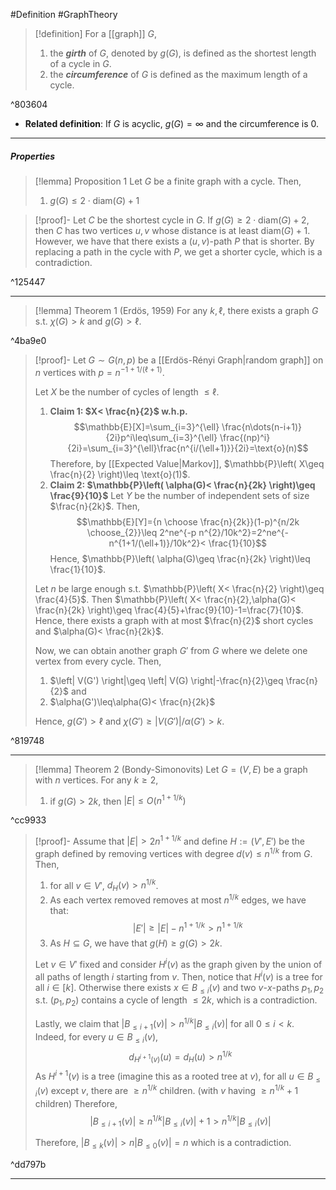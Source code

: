 #Definition #GraphTheory 

> [!definition]
> For a [[graph]] $G$,
> 1.  the ***girth*** of $G$, denoted by $g(G)$, is defined as the shortest length of a cycle in $G$.
> 2. the ***circumference*** of $G$ is defined as the maximum length of a cycle. 

^803604

- **Related definition**: If $G$ is acyclic, $g(G)=\infty$ and the circumference is 0. 

---
##### Properties
> [!lemma] Proposition 1
> Let $G$ be a finite graph with a cycle. Then, 
> 1. $g(G)\leq 2\cdot \text{diam}(G)+1$

> [!proof]-
> Let $C$ be the shortest cycle in $G$. If $g(G)\geq 2\cdot \text{diam}(G)+2$, then $C$ has two vertices $u,v$ whose distance is at least $\text{diam}(G)+1$. However, we have that there exists a $(u,v)$-path $P$ that is shorter. By replacing a path in the cycle with $P$, we get a shorter cycle, which is a contradiction.

^125447

---
> [!lemma] Theorem 1 (Erdös, 1959)
> For any $k,\ell$, there exists a graph $G$ s.t. $\chi(G)>k$ and $g(G)>\ell$.

^4ba9e0

> [!proof]-
> Let $G \sim G(n,p)$ be a [[Erdös-Rényi Graph|random graph]] on $n$ vertices with $p=n^{-1+1/(\ell+1)}$.
> 
> Let $X$ be the number of cycles of length $\leq \ell$.
> 1. **Claim 1: $X< \frac{n}{2}$ w.h.p.**
>     $$\mathbb{E}[X]=\sum_{i=3}^{\ell} \frac{n\dots(n-i+1)}{2i}p^i\leq\sum_{i=3}^{\ell} \frac{(np)^i}{2i}=\sum_{i=3}^{\ell}\frac{n^{i/(\ell+1)}}{2i}=\text{o}(n)$$Therefore, by [[Expected Value|Markov]], $\mathbb{P}\left( X\geq \frac{n}{2} \right)\leq \text{o}(1)$. 
>  2. **Claim 2: $\mathbb{P}\left( \alpha(G)< \frac{n}{2k} \right)\geq \frac{9}{10}$**
> 	Let $Y$ be the number of independent sets of size $\frac{n}{2k}$. Then, $$\mathbb{E}[Y]={n \choose \frac{n}{2k}}(1-p)^{n/2k \choose_{2}}\leq 2^ne^{-p n^{2}/10k^2}=2^ne^{-n^{1+1/(\ell+1)}/10k^2}< \frac{1}{10}$$ Hence, $\mathbb{P}\left( \alpha(G)\geq \frac{n}{2k} \right)\leq \frac{1}{10}$. 
> 	
> Let $n$ be large enough s.t. $\mathbb{P}\left( X< \frac{n}{2} \right)\geq \frac{4}{5}$. Then $\mathbb{P}\left( X< \frac{n}{2},\alpha(G)< \frac{n}{2k} \right)\geq \frac{4}{5}+\frac{9}{10}-1=\frac{7}{10}$. Hence, there exists a graph with at most $\frac{n}{2}$ short cycles and $\alpha(G)< \frac{n}{2k}$. 
> 
> Now, we can obtain another graph $G'$ from $G$ where we delete one vertex from every cycle. Then, 
> 1. $\left| V(G') \right|\geq \left| V(G) \right|-\frac{n}{2}\geq \frac{n}{2}$ and
> 2. $\alpha(G')\leq\alpha(G)< \frac{n}{2k}$
>    
>  Hence, $g(G')> \ell$ and $\chi(G')\geq \left| V(G') \right|/\alpha(G')>k$.
>

^819748

---
> [!lemma] Theorem 2 (Bondy-Simonovits)
> Let $G=(V,E)$ be a graph with $n$ vertices. For any $k\geq 2$,
> 1. if $g(G)> 2k$, then $\left| E \right|\leq O(n^{1+1/k})$

^cc9933

> [!proof]-
> Assume that $\left| E \right|>2n^{1+1/k}$ and define $H:=(V',E')$ be the graph defined by removing vertices with degree $d(v)\leq n^{1/k}$ from $G$. Then,
> 1. for all $v\in V'$, $d_{H}(v)> n^{1/k}$.
> 2. As each vertex removed removes at most $n^{1 / k}$ edges, we have that: $$\left| E' \right| \geq \left| E \right| -n^{1+1/k}>n^{1+1/k}$$
> 3. As $H\subseteq G$, we have that $g(H)\geq g(G)> 2k$.
> 
> Let $v\in V'$ fixed and consider $H^i(v)$ as the graph given by the union of all paths of length $i$ starting from $v$. Then, notice that $H^i(v)$ is a tree for all $i\in[k]$. Otherwise there exists $x\in B_{\leq i}(v)$ and two $v$-$x$-paths $p_{1},p_{2}$ s.t. $(p_{1},p_{2})$ contains a cycle of length $\leq 2k$, which is a contradiction.
> 
> Lastly, we claim that $\left| B_{\leq i+1}(v) \right|>n^{1/k}\left| B_{\leq i}(v) \right|$ for all $0\leq i<k$. Indeed, for every $u\in B_{\leq i}(v)$, $$d_{H^{i+1}(v)}(u)=d_{H}(u)>n^{1/k}$$As $H^{i+1}(v)$ is a tree (imagine this as a rooted tree at $v$), for all $u\in B_{\leq i}(v)$ except $v$, there are $\geq n^{1 / k}$ children. (with $v$ having $\geq n^{1/k}+1$ children) Therefore, $$\left| B_{\leq i+1}(v) \right| \geq n^{1/k}\left| B_{\leq i}(v) \right|+1>n^{1/k}\left| B_{\leq i}(v) \right| $$
> 
> Therefore, $\left| B_{\leq k}(v) \right|>n \left| B_{\leq 0}(v) \right|=n$ which is a contradiction.

^dd797b

---

